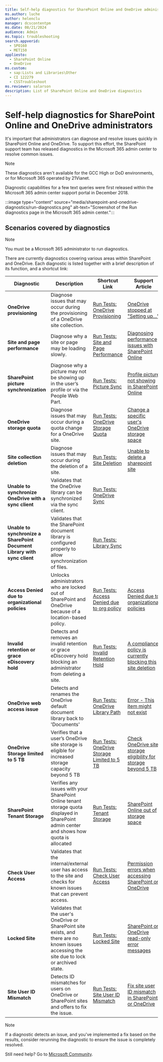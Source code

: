 ```yaml
---
title: Self-help diagnostics for SharePoint Online and OneDrive administrators
ms.author: luche
author: helenclu
manager: dcscontentpm
ms.date: 08/21/2024
audience: Admin
ms.topic: troubleshooting
search.appverid: 
  - SPO160
  - MET150
appliesto: 
  - SharePoint Online
  - OneDrive
ms.custom: 
  - sap:Lists and Libraries\Other
  - CI 122279
  - CSSTroubleshoot
ms.reviewer: salarson
description: List of SharePoint Online and OneDrive diagnostics
---
```


# Self-help diagnostics for SharePoint Online and OneDrive administrators

It's important that administrators can diagnose and resolve issues quickly in SharePoint Online and OneDrive. To support this effort, the SharePoint support team has released diagnostics in the Microsoft 365 admin center to resolve common issues.

> [!NOTE]
> These diagnostics aren't available for the GCC High or DoD environments, or for Microsoft 365 operated by 21Vianet.

Diagnostic capabilities for a few text queries were first released within the Microsoft 365 admin center support portal in December 2018.

:::image type="content" source="media/sharepoint-and-onedrive-diagnostics/run-diagnostics.png" alt-text="Screenshot of the Run diagnostics page in the Microsoft 365 admin center.":::

## Scenarios covered by diagnostics

> [!NOTE]
> You must be a Microsoft 365 administrator to run diagnostics.

There are currently diagnostics covering various areas within SharePoint and OneDrive. Each diagnostic is listed together with a brief description of its function, and a shortcut link:

| Diagnostic | Description | Shortcut Link | Support Article |
| --- | --- | --- | --- |
| **OneDrive provisioning** | Diagnose issues that may occur during the provisioning of a OneDrive site collection. | [Run Tests: OneDrive Provisioning](https://aka.ms/PillarOneDriveProvisioning) | [OneDrive stopped at "Setting up..."](/sharepoint/troubleshoot/setup/onedrive-stopped-at-setting-up-screen) |
| **Site and page performance** | Diagnose why a site or page may be loading slowly. | [Run Tests: Site and Page Performance](https://aka.ms/PillarSiteandPagePerf) | [Diagnosing performance issues with SharePoint Online](/microsoft-365/enterprise/diagnosing-performance-issues-with-sharepoint-online)
| **SharePoint picture synchronization** | Diagnose why a picture may not be showing up in the user’s profile or via the People Web Part. | [Run Tests: Picture Sync](https://aka.ms/PillarPictureSync) | [Profile picture not showing in SharePoint Online](/sharepoint/troubleshoot/administration/profile-picture-not-showing) |
| **OneDrive storage quota** | Diagnose issues that may occur during a quota change for a OneDrive site. | [Run Tests: OneDrive Storage Quota](https://aka.ms/PillarOneDriveQuota) | [Change a specific user's OneDrive storage space](/onedrive/change-user-storage)
| **Site collection deletion** | Diagnose issues that may occur during the deletion of a site. | [Run Tests: Site Deletion](https://aka.ms/PillarSiteDeletion) | [Unable to delete a sharepoint site](/sharepoint/troubleshoot/sites/unable-to-delete-site) |
| **Unable to synchronize OneDrive with a sync client** | Validates that the OneDrive library can be synchronized via the sync client. | [Run Tests: OneDrive Sync](https://aka.ms/PillarOneDriveSync) |
| **Unable to synchronize a SharePoint Document Library with sync client** |  Validates that the SharePoint document library is configured properly to allow synchronization of files. | [Run Tests: Library Sync](https://aka.ms/PillarLibrarySync) |
| **Access Denied due to organizational policies** | Unlocks administrators who are locked out of SharePoint and OneDrive because of a location-based policy. | [Run Tests: Access Denied due to org policy](https://aka.ms/AccessDeniedduetoNetworkLocation) |[Access Denied due to organizational policies](../sharing-and-permissions/access-denied-due-to-org-policies.md) |
| **Invalid retention or grace eDiscovery hold** | Detects and removes an invalid retention or grace eDiscovery hold blocking an administrator from deleting a site.  | [Run Tests: Invalid Retention Hold](https://aka.ms/PillarInvalidRetention) | [A compliance policy is currently blocking this site deletion](../sites/compliance-policy-blocking-site-deletion.md) |
| **OneDrive web access issue** | Detects and renames the OneDrive default document library back to 'Documents'  | [Run Tests: OneDrive Library Path](https://aka.ms/PillarOneDriveLibraryPathModified) | [Error - This item might not exist](/sharepoint/troubleshoot/sharing-and-permissions/this-item-might-not-exist-error) |
| **OneDrive Storage limited to 5 TB**| Verifies that a user’s OneDrive site storage is eligible for increased storage capacity beyond 5 TB | [Run Tests: OneDrive Storage Limited to 5 TB](https://aka.ms/PillarOneDriveStorageLimited)|[Check OneDrive site storage eligibility for storage beyond 5 TB](/sharepoint/troubleshoot/storage/check-storage-increase-eligibility) |
| **SharePoint Tenant Storage**| Verifies any issues with your SharePoint Online tenant storage quota displayed in SharePoint admin center and shows how quota is allocated | [Run Tests: Tenant Storage](https://aka.ms/PillarTenantStorage) | [SharePoint Online out of storage space](/sharepoint/troubleshoot/administration/out-of-storage) |
| **Check User Access**| Validates that the internal/external user has access to the site and checks for known issues that can prevent access. | [Run Tests: Check User Access](https://aka.ms/PillarCheckUserAccess) |[Permission errors when accessing SharePoint or OneDrive](/sharepoint/troubleshoot/administration/access-denied-or-need-permission-error-sharepoint-online-or-onedrive-for-business) |
| **Locked Site**| Validates that the user's OneDrive or SharePoint site exists, and there are no known issues accessing the site due to lock or archived state. | [Run Tests: Locked Site](https://aka.ms/PillarLockedSite) | [SharePoint or OneDrive read-only error messages](/sharepoint/troubleshoot/sites/site-is-read-only)
| **Site User ID Mismatch**| Detects ID mismatches for users on OneDrive or SharePoint sites and offers to fix the issue. | [Run Tests: Site User ID Mismatch](https://aka.ms/PillarSiteUserIDMismatch) | [Fix site user ID mismatch in SharePoint or OneDrive](../sharing-and-permissions/fix-site-user-id-mismatch.md)

> [!NOTE]
> If a diagnostic detects an issue, and you've implemented a fix based on the results, consider rerunning the diagnostic to ensure the issue is completely resolved.

Still need help? Go to [Microsoft Community](https://answers.microsoft.com/).

